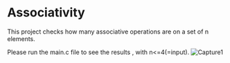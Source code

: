 # Associativity
This project checks how many associative operations are on a set of n elements.

Please run the main.c file to see the results , with n<=4(=input).
![Capture1](https://github.com/DragosTrandafir/Associativity/assets/62999548/eb4639e1-56d0-44d2-96eb-8cbc9cc35711)
